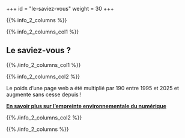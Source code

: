 +++
id = "le-saviez-vous"
weight = 30
+++

{{% info_2_columns %}}

{{% info_2_columns_col1 %}}

## Le saviez-vous ?

{{% /info_2_columns_col1 %}}

{{% info_2_columns_col2 %}}

Le poids d’une page web a été multiplié par 190 entre 1995 et 2025 et augmente sans cesse depuis !

[**En savoir plus sur l’empreinte environnementale du numérique**](https://www.greenit.fr/le-numerique-en-europe-une-approche-des-impacts-environnementaux-par-lanalyse-du-cycle-de-vie/)

{{% /info_2_columns_col2 %}}

{{% /info_2_columns %}}
